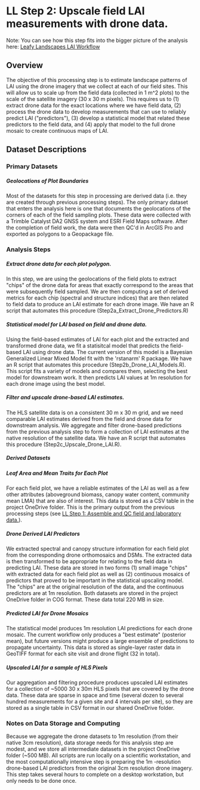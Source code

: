 # LL Step 2: Upscale field LAI measurements with drone data.

Note: You can see how this step fits into the bigger picture of the analysis here: [Leafy Landscapes LAI Workflow](file:///workspace/e094b233-4dce-4599-bc85-a12ab329bda3/7JKZ-alrJKeD8D00oybKY?mode=edgeless\&blockIds=OfOAMVb84z6fWJS4s59kW)

## Overview

The objective of this processing step is to estimate landscape patterns of LAI using the drone imagery that we collect at each of our field sites. This will allow us to scale up from the field data (collected in 1 m^2 plots) to the scale of the satellite imagery (30 x 30 m pixels). This requires us to (1) extract drone data for the exact locations where we have field data, (2) process the drone data to develop measurements that can use to reliably predict LAI ("predictors"), (3) develop a statistical model that related these predictors to the field data, and (4) apply that model to the full drone mosaic to create continuous maps of LAI.

## Dataset Descriptions

### Primary Datasets

##### Geolocations of Plot Boundaries

Most of the datasets for this step in processing are derived data (i.e. they are created through previous processing steps). The only primary dataset that enters the analysis here is one that documents the geolocations of the corners of each of the field sampling plots. These data were collected with a Trimble Catalyst DA2 GNSS system and ESRI Field Maps software. After the completion of field work, the data were then QC'd in ArcGIS Pro and exported as polygons to a Geopackage file.

### Analysis Steps

##### Extract drone data for each plot polygon.

In this step, we are using the geolocations of the field plots to extract "chips" of the drone data for areas that exactly correspond to the areas that were subsequently field sampled. We are then computing a set of derived metrics for each chip (spectral and structure indices) that are then related to field data to produce an LAI estimate for each drone image. We have an R script that automates this procedure (Step2a\_Extract\_Drone\_Predictors.R)

##### Statistical model for LAI based on field and drone data.

Using the field-based estimates of LAI for each plot and the extracted and transformed drone data, we fit a statisitcal model that predicts the field-based LAI using drone data. The current version of this model is a Bayesian Generalized Linear Mixed Model fit with the 'rstanarm' R package. We have an R script that automates this procedure (Step2b\_Drone\_LAI\_Models.R). This script fits a variety of models and compares them, selecting the best model for downstream work. It then predicts LAI values at 1m resolution for each drone image using the best model. 

##### Filter and upscale drone-based LAI estimates.

The HLS satellite data is on a consistent 30 m x 30 m grid, and we need comparable LAI estimates derived from the field and drone data for downstream analysis. We aggregate and filter drone-based predictions from the previous analysis step to form a collection of LAI estimates at the native resolution of the satellite data. We have an R script that automates this procedure (Step2c\_Upscale\_Drone\_LAI.R).

##### Derived Datasets

##### Leaf Area and Mean Traits for Each Plot

For each field plot, we have a reliable estimates of the LAI as well as a few other attributes (aboveground biomass, canopy water content, community mean LMA) that are also of interest. This data is stored as a CSV table in the project OneDrive folder. This is the primary output from the previous processing steps (see [LL Step 1: Assemble and QC field and laboratory data.](file:///workspace/e094b233-4dce-4599-bc85-a12ab329bda3/lbgAKw_fYkaoE7YpIsfgv?mode=page\&blockIds=xfKeXF0XbEKUVBNHCw3XL)). 

##### Drone Derived LAI Predictors

We extracted spectral and canopy structure information for each field plot from the corresponding drone orthomosaics and DSMs. The extracted data is then transformed to be appropriate for relating to the field data in predicting LAI. These data are stored in two forms (1) small image "chips" with extracted data for each field plot as well as (2) continuous mosaics of predictors that proved to be important in the statistical upscaling model. The "chips" are at the original resolution of the data, and the continuous predictors are at 1m resolution. Both datasets are stored in the project OneDrive folder in COG format. These data total 220 MB in size.

##### Predicted LAI for Drone Mosaics

The statistical model produces 1m resolution LAI predictions for each drone mosaic. The current workflow only produces a "best estimate" (posterior mean), but future versions might produce a large ensemble of predictions to propagate uncertainty. This data is stored as single-layer raster data in GeoTIFF format for each site visit and drone flight (32 in total).

##### Upscaled LAI for a sample of HLS Pixels

Our aggregation and filtering procedure produces upscaled LAI estimates for a collection of \~5000 30 x 30m HLS pixels that are covered by the drone data. These data are sparse in space and time (several dozen to several hundred measurements for a given site and 4 intervals per site), so they are stored as a single table in CSV format in our shared OneDrive folder. 

### Notes on Data Storage and Computing

Because we aggregate the drone datasets to 1m resolution (from their native 3cm resolution), data storage needs for this analysis step are modest, and we store all intermediate datasets in the project OneDrive folder (\~500 MB). All scripts are run locally on a scientific workstation, and the most computationally intensive step is preparing the 1m -resolution drone-based LAI predictors from the original 3cm resolution drone imagery. This step takes several hours to complete on a desktop workstation, but only needs to be done once. 
